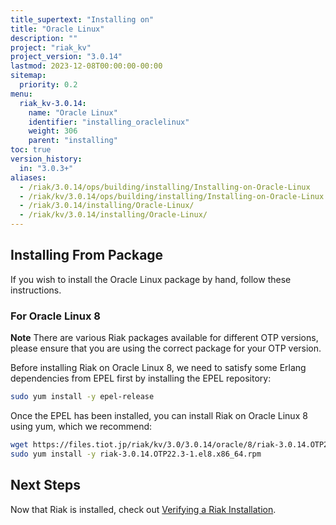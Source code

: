 ```yaml
---
title_supertext: "Installing on"
title: "Oracle Linux"
description: ""
project: "riak_kv"
project_version: "3.0.14"
lastmod: 2023-12-08T00:00:00-00:00
sitemap:
  priority: 0.2
menu:
  riak_kv-3.0.14:
    name: "Oracle Linux"
    identifier: "installing_oraclelinux"
    weight: 306
    parent: "installing"
toc: true
version_history:
  in: "3.0.3+"
aliases:
  - /riak/3.0.14/ops/building/installing/Installing-on-Oracle-Linux
  - /riak/kv/3.0.14/ops/building/installing/Installing-on-Oracle-Linux
  - /riak/3.0.14/installing/Oracle-Linux/
  - /riak/kv/3.0.14/installing/Oracle-Linux/
---
```


[install source index]: {{<baseurl>}}riak/kv/3.0.14/setup/installing/source
[install source erlang]: {{<baseurl>}}riak/kv/3.0.14/setup/installing/source/erlang
[install verify]: {{<baseurl>}}riak/kv/3.0.14/setup/installing/verify

## Installing From Package

If you wish to install the Oracle Linux package by hand, follow these
instructions.

### For Oracle Linux 8

**Note** There are various Riak packages available for different OTP versions, please ensure that you are using the correct package for your OTP version.

Before installing Riak on Oracle Linux 8, we need to satisfy some Erlang dependencies
from EPEL first by installing the EPEL repository:

```bash
sudo yum install -y epel-release
```

Once the EPEL has been installed, you can install Riak on Oracle Linux 8 using yum, which we recommend:

```bash
wget https://files.tiot.jp/riak/kv/3.0/3.0.14/oracle/8/riak-3.0.14.OTP22.3-1.el8.x86_64.rpm
sudo yum install -y riak-3.0.14.OTP22.3-1.el8.x86_64.rpm
```

## Next Steps

Now that Riak is installed, check out [Verifying a Riak Installation][install verify].

